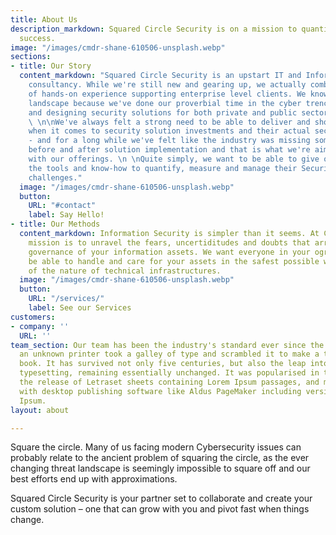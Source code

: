 ```yaml
---
title: About Us
description_markdown: Squared Circle Security is on a mission to quantify your security
  success.
image: "/images/cmdr-shane-610506-unsplash.webp"
sections:
- title: Our Story
  content_markdown: "Squared Circle Security is an upstart IT and Information Security
    consultancy. While we're still new and gearing up, we actually combine decades
    of hands-on experience supporting enterprise level clients. We know the security
    landscape because we've done our proverbial time in the cyber trenches defending
    and designing security solutions for both private and public sector customers.
    \ \n\nWe've always felt a strong need to be able to deliver and show value - both
    when it comes to security solution investments and their actual security output
    - and for a long while we've felt like the industry was missing some crucial steps
    before and after solution implementation and that is what we're aiming to rectify
    with our offerings. \n \nQuite simply, we want to be able to give our customers
    the tools and know-how to quantify, measure and manage their Security Operations
    challenges."
  image: "/images/cmdr-shane-610506-unsplash.webp"
  button:
    URL: "#contact"
    label: Say Hello!
- title: Our Methods
  content_markdown: Information Security is simpler than it seems. At Circle2 our
    mission is to unravel the fears, uncertiditudes and doubts that arrise arround
    governance of your information assets. We want everyone in your ogranization to
    be able to handle and care for your assets in the safest possible way, regardless
    of the nature of technical infrastructures.
  image: "/images/cmdr-shane-610506-unsplash.webp"
  button:
    URL: "/services/"
    label: See our Services
customers:
- company: ''
  URL: ''
team_section: Our team has been the industry's standard ever since the 1500s, when
  an unknown printer took a galley of type and scrambled it to make a type specimen
  book. It has survived not only five centuries, but also the leap into electronic
  typesetting, remaining essentially unchanged. It was popularised in the 1960s with
  the release of Letraset sheets containing Lorem Ipsum passages, and more recently
  with desktop publishing software like Aldus PageMaker including versions of Lorem
  Ipsum.
layout: about

---
```

Square the circle. Many of us facing modern Cybersecurity issues can probably relate to the ancient problem of squaring the circle, as the ever changing threat landscape is seemingly impossible to square off and our best efforts end up with approximations.

Squared Circle Security is your partner set to collaborate and create your custom solution – one that can grow with you and pivot fast when things change.